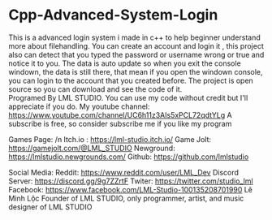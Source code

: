 # Cpp-Advanced-System-Login
This is  a advanced login system i made in c++ to help beginner understand more about filehandling.  You can create an account and login it , this project also can detect that you typed the password or username wrong  or true and notice it to you. The data is auto update so when you exit the console windown, the data is still there, that mean if you open the windown console, you can login to the account that you created before.  The project is open source so you can download and see the code of it.  
Programed By LML STUDIO. You can use my code without credit but I'll appreciate if you do.
My youtube channel: https://www.youtube.com/channel/UC6h11z3AIs5xPCL72qdtYLg
A subscribe is free, so consider subscribe me if you like my program


Games Page:
/n Itch.io : https://lml-studio.itch.io/
Game Jolt: https://gamejolt.com/@LML_STUDIO
Newground: https://lmlstudio.newgrounds.com/
Github: https://github.com/lmlstudio

Social Media:
Reddit: https://www.reddit.com/user/LML_Dev
Discord Server: https://discord.gg/9g7ZZrtF
Twiter: https://twitter.com/studio_lml
Facebook: https://www.facebook.com/LML-Studio-100135208701990
Lê Minh Lộc Founder of LML STUDIO, only programmer, artist, and music designer of LML STUDIO

